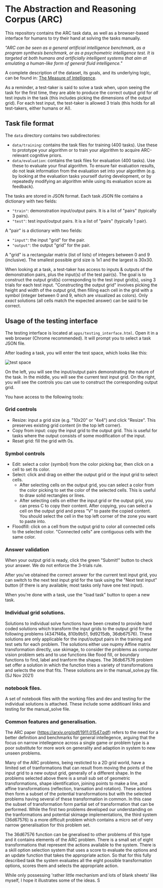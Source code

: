 # The Abstraction and Reasoning Corpus (ARC)

This repository contains the ARC task data, as well as a browser-based interface for humans to try their hand at solving the tasks manually.

*"ARC can be seen as a general artificial intelligence benchmark, as a program synthesis benchmark, or as a psychometric intelligence test. It is targeted at both humans and artificially intelligent systems that aim at emulating a human-like form of general fluid intelligence."*

A complete description of the dataset, its goals, and its underlying logic, can be found in: [The Measure of Intelligence](https://arxiv.org/abs/1911.01547).

As a reminder, a test-taker is said to solve a task when, upon seeing the task for the first time, they are able to produce the correct output grid for *all* test inputs in the task (this includes picking the dimensions of the output grid). For each test input, the test-taker is allowed 3 trials (this holds for all test-takers, either humans or AI).


## Task file format

The `data` directory contains two subdirectories:

- `data/training`: contains the task files for training (400 tasks). Use these to prototype your algorithm or to train your algorithm to acquire ARC-relevant cognitive priors.
- `data/evaluation`: contains the task files for evaluation (400 tasks). Use these to evaluate your final algorithm. To ensure fair evaluation results, do not leak information from the evaluation set into your algorithm (e.g. by looking at the evaluation tasks yourself during development, or by repeatedly modifying an algorithm while using its evaluation score as feedback).

The tasks are stored in JSON format. Each task JSON file contains a dictionary with two fields:

- `"train"`: demonstration input/output pairs. It is a list of "pairs" (typically 3 pairs).
- `"test"`: test input/output pairs. It is a list of "pairs" (typically 1 pair).

A "pair" is a dictionary with two fields:

- `"input"`: the input "grid" for the pair.
- `"output"`: the output "grid" for the pair.

A "grid" is a rectangular matrix (list of lists) of integers between 0 and 9 (inclusive). The smallest possible grid size is 1x1 and the largest is 30x30.

When looking at a task, a test-taker has access to inputs & outputs of the demonstration pairs, plus the input(s) of the test pair(s). The goal is to construct the output grid(s) corresponding to the test input grid(s), using 3 trials for each test input. "Constructing the output grid" involves picking the height and width of the output grid, then filling each cell in the grid with a symbol (integer between 0 and 9, which are visualized as colors). Only *exact* solutions (all cells match the expected answer) can be said to be correct.


## Usage of the testing interface

The testing interface is located at `apps/testing_interface.html`. Open it in a web browser (Chrome recommended). It will prompt you to select a task JSON file.

After loading a task, you will enter the test space, which looks like this:

![test space](https://arc-benchmark.s3.amazonaws.com/figs/arc_test_space.png)

On the left, you will see the input/output pairs demonstrating the nature of the task. In the middle, you will see the current test input grid. On the right, you will see the controls you can use to construct the corresponding output grid.

You have access to the following tools:

### Grid controls

- Resize: input a grid size (e.g. "10x20" or "4x4") and click "Resize". This preserves existing grid content (in the top left corner).
- Copy from input: copy the input grid to the output grid. This is useful for tasks where the output consists of some modification of the input.
- Reset grid: fill the grid with 0s.

### Symbol controls

- Edit: select a color (symbol) from the color picking bar, then click on a cell to set its color.
- Select: click and drag on either the output grid or the input grid to select cells.
    - After selecting cells on the output grid, you can select a color from the color picking to set the color of the selected cells. This is useful to draw solid rectangles or lines.
    - After selecting cells on either the input grid or the output grid, you can press C to copy their content. After copying, you can select a cell on the output grid and press "V" to paste the copied content. You should select the cell in the top left corner of the zone you want to paste into.
- Floodfill: click on a cell from the output grid to color all connected cells to the selected color. "Connected cells" are contiguous cells with the same color.

### Answer validation

When your output grid is ready, click the green "Submit!" button to check your answer. We do not enforce the 3-trials rule.

After you've obtained the correct answer for the current test input grid, you can switch to the next test input grid for the task using the "Next test input" button (if there is any available; most tasks only have one test input).

When you're done with a task, use the "load task" button to open a new task.

### Individual grid solutions.

Solutions to individual solve functions have been created to provide hard coded solutions which transform the input grids to the output grid for the following problems (4347f46a, 810b9b51, 9d9215db, 36db67576). These solutions are only applicable for the input/output pairs in the training and test sets for each problem. The solutions either use nupmy Affine matrix transformation directly, use skimage, to consider the problems as computer vision problem sets and to use functions like flood fill, or boundary functions to find, label and tranform the shapes. The 36db67576 problem set offer a solution in which the function tries a variety of transformations and selects the one that fits. These solutions are in the manual_solve.py file. (SJ Nov 2021)

### notebook files.

A set of notebook files with the working files and dev and testing for the individual solutions is attached. These include some additioanl links and testing for the manual_solve file.

### Common features and generalisation.

The ARC paper (https://arxiv.org/pdf/1911.01547.pdf) refers to the need for a better definition and benchmarks for general intellegence, arguing that the focus on narrow intellegence across a single game or problem type is a poor substitute for more work on generality and adaption in system to new unseen problems.

Many of the ARC problems, being resticted to a 2D grid world, have a limited set of tranformations that can result from moving the points of the input grid to a new output grid, generally of a different shape. In the problems selected above there is a small sub set of geometric transformations, shape identification, joining points to make a line, and affine transformations (reflection, transation and rotation). These actions then form a subset of the potential transformations but with the selected problems having several of these transformation in common. In this case the subset of transformation form partial set of transformation that can be performed. While the first two problems developed our understanding on the tranformations and potential skimage implementations, the third system (36d67576) is a more difficult problem which contains a micro set of very narrow generalisation for this problem set. 

The 36d67576 function can be gneralised to other problems of this type and it contains elements of the ARC problem. There is a small set of eight transformations that represent the actions available to the system. There is a skill option selection system that uses a score to evaluate the options and an update function that takes the appropriate action. So that for this fully described task the system evaluates all the eight possible transformation options, scores them and selects the appropriate action.

While only possessing 'rather little mechanism and lots of blank sheets' like myself, I hope it illustrates some of the ideas.
S

